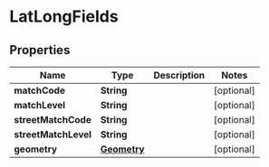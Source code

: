 
# LatLongFields

## Properties
Name | Type | Description | Notes
------------ | ------------- | ------------- | -------------
**matchCode** | **String** |  |  [optional]
**matchLevel** | **String** |  |  [optional]
**streetMatchCode** | **String** |  |  [optional]
**streetMatchLevel** | **String** |  |  [optional]
**geometry** | [**Geometry**](Geometry.md) |  |  [optional]



